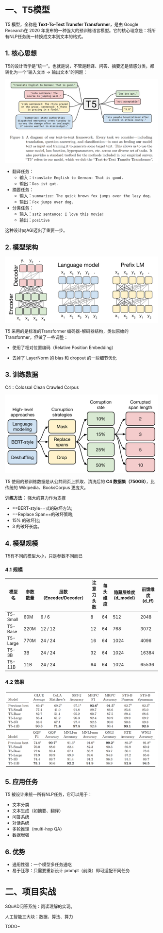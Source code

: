 # 一、T5模型

T5 模型，全称是 **Text-To-Text Transfer Transformer**，是由 Google Research在 2020 年发布的一种强大的预训练语言模型。它的核心理念是：将所有NLP任务统一转换成文本到文本的格式。



## 1. 核心思想

T5的设计哲学是“统一”。也就是说，不管是翻译、问答、摘要还是情感分类，都转化为一个“输入文本 → 输出文本”的问题：

<img src="media/image-20250420154820899.png" alt="image-20250420154820899" style="zoom:50%;" />

- 翻译任务：
  - 输入：`translate English to German: That is good.`
  - 输出：`Das ist gut.`
- 摘要任务：
  - 输入：`summarize: The quick brown fox jumps over the lazy dog.`
  - 输出：`Fox jumps over dog.`
- 分类任务：
  - 输入：`sst2 sentence: I love this movie!`
  - 输出：`positive`

这种设计向AGI迈出了重要一步。

## 2. 模型架构

<img src="media/image-20250420155157236.png" alt="image-20250420155157236"  />

T5 采用的是标准的Transformer 编码器-解码器结构，类似原始的 Transformer，但做了一些调整：

- 使用了相对位置编码（Relative Position Embedding）

- 去掉了 LayerNorm 的 bias 和 dropout 的一些细节优化

  

## 3. 训练数据

C4：Colossal Clean Crawled Corpus

<img src="media/image-20250420155506866.png" alt="image-20250420155506866"  />

T5 使用的预训练数据是从公共网页上抓取、清洗后的 **C4 数据集（750GB）**，比传统的 Wikipedia、BooksCorpus 更庞大。

**训练方法：** 强大的算力作为支撑

- ==BERT-style==式的破坏方法;
- ==Replace Span==的破坏策略;
- $15\%$ 的破坏比;
- $3$ 的破坏长度。



## 4. 模型规模

T5有不同的模型大小，只是参数不同而已 

### 4.1 规模

| 模型名   | 参数数量 | 层数（Encoder/Decoder） | 注意力头数 | 每头维度 | 隐藏层维度 (d_model) | 前馈维度 (d_ff) |
| -------- | -------- | ----------------------- | ---------- | -------- | -------------------- | --------------- |
| T5-Small | 60M      | 6 / 6                   | 8          | 64       | 512                  | 2048            |
| T5-Base  | 220M     | 12 / 12                 | 12         | 64       | 768                  | 3072            |
| T5-Large | 770M     | 24 / 24                 | 16         | 64       | 1024                 | 4096            |
| T5-3B    | 3B       | 24 / 24                 | 32         | 64       | 1024                 | 16384           |
| T5-11B   | 11B      | 24 / 24                 | 64         | 64       | 1024                 | 65536           |

### 4.2 效果

<img src="media/image-20250420160526004.png" alt="image-20250420160526004" style="zoom:60%;" />



## 5. 应用任务

T5 被设计来统一所有NLP任务，它可以用于：

- 文本分类
- 文本生成（如摘要、翻译）
- 问答系统
- 对话系统
- 多轮推理（multi-hop QA）
- 数据增强



## 6. 优势

- 通用性强：一个模型多任务通吃
- 易于迁移：只需要重新设计 prompt（前缀）即可适配不同任务



# 二、项目实战

SQuAD问答系统：阅读理解的实现。

人工智能三大块：数据、算法、算力

TODO~

